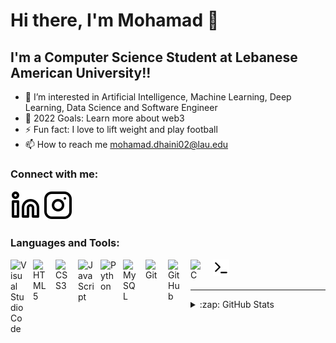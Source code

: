 # Hi there, I'm Mohamad 👋 


## I'm a Computer Science Student at Lebanese American University!!

- 👀 I’m interested in Artificial Intelligence, Machine Learning, Deep Learning, Data Science and Software Engineer
- 🥅 2022 Goals: Learn more about web3
- ⚡ Fun fact: I love to lift weight and play football  
- 📫 How to reach me mohamad.dhaini02@lau.edu


### Connect with me:

[![website](./img/linkedin-light.svg)](https://www.linkedin.com/in/mohamad-dhaini-314011207/)
[![website](./img/instagram-light.svg)](https://www.instagram.com/mdhaini_/)

### Languages and Tools:
<img align="left" alt="Visual Studio Code" width="26px" src="https://cdn.jsdelivr.net/gh/devicons/devicon/icons/vscode/vscode-original.svg" style="padding-right:10px;" />
<img align="left" alt="HTML5" width="26px" src="https://cdn.jsdelivr.net/gh/devicons/devicon/icons/html5/html5-original.svg" style="padding-right:10px;" />
<img align="left" alt="CSS3" width="26px" src="https://cdn.jsdelivr.net/gh/devicons/devicon/icons/css3/css3-original.svg" style="padding-right:10px;" />
<img align="left" alt="JavaScript" width="26px" src="https://cdn.jsdelivr.net/gh/devicons/devicon/icons/javascript/javascript-original.svg" style="padding-right:10px;" />
<img align="left" alt="Python" width="26px" src="https://upload.wikimedia.org/wikipedia/commons/thumb/c/c3/Python-logo-notext.svg/1200px-Python-logo-notext.svg.png" style="padding-right:10px;" />
<img align="left" alt="MySQL" width="26px" src="https://cdn.jsdelivr.net/gh/devicons/devicon/icons/mysql/mysql-original.svg" style="padding-right:10px;" />
<img align="left" alt="Git" width="26px" src="https://cdn.jsdelivr.net/gh/devicons/devicon/icons/git/git-original.svg" style="padding-right:10px;" />
<img align="left" alt="GitHub" width="26px" src="https://user-images.githubusercontent.com/3369400/139448065-39a229ba-4b06-434b-bc67-616e2ed80c8f.png" style="padding-right:10px;" />
<img align="left" alt="C" width="26px" src="https://upload.wikimedia.org/wikipedia/commons/thumb/1/18/C_Programming_Language.svg/1200px-C_Programming_Language.svg.png" style="padding-right:10px;" />
<img align="left" alt="Terminal" width="26px" src="./img/terminal-light.svg" />


<br />
<br />

---



<details>
  <summary>:zap: GitHub Stats</summary>

  <img align="left" alt="mdhaini's GitHub Stats" src="https://github-readme-stats.vercel.app/api?username=mdhaini2&show_icons=true&hide_border=false&title_color=ff652f&icon_color=FFE400&bg_color=09131B&text_color=ffffff&border_color=0c1a25" />

</details>

